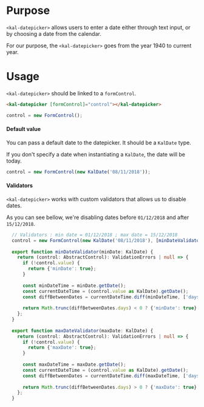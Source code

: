 # Purpose

`<kal-datepicker>`  allows users to enter a date either through text input, or by choosing a date from the calendar.

For our purpose, the `<kal-datepicker>` goes from the year 1940 to current year. 

# Usage

`<kal-datepicker>` should be linked to a `formControl`.

```html
<kal-datepicker [formControl]="control"></kal-datepicker>
```

```typescript
control = new FormControl();
```

#### Default value

You can pass a default date to the datepicker. It should be a `KalDate` type. 

If you don't specify a date when instantiating a `KalDate`, the date will be today.
```typescript
control = new FormControl(new KalDate('08/11/2018'));
```

#### Validators

`<kal-datepicker>` works with custom validators that allows us to disable dates.

As you can see bellow, we're disabling dates before `01/12/2018` and after `15/12/2018`. 
```typescript
  // Validators : min date = 01/12/2018 ; max date = 15/12/2018
  control = new FormControl(new KalDate('08/11/2018'), [minDateValidator(new KalDate('01/12/2018')), maxDateValidator(new KalDate('15/12/2018'))]);
  
  export function minDateValidator(minDate: KalDate) {
    return (control: AbstractControl): ValidationErrors | null => {
      if (!control.value) {
        return {'minDate': true};
      }
  
      const minDateTime = minDate.getDate();
      const currentDateTime = (control.value as KalDate).getDate();
      const diffBetweenDates = currentDateTime.diff(minDateTime, ['days']).toObject();
  
      return Math.trunc(diffBetweenDates.days) < 0 ? {'minDate': true} : null;
    };
  }
  
  export function maxDateValidator(maxDate: KalDate) {
    return (control: AbstractControl): ValidationErrors | null => {
      if (!control.value) {
        return {'maxDate': true};
      }
  
      const maxDateTime = maxDate.getDate();
      const currentDateTime = (control.value as KalDate).getDate();
      const diffBetweenDates = currentDateTime.diff(maxDateTime, ['days']).toObject();
  
      return Math.trunc(diffBetweenDates.days) > 0 ? {'maxDate': true} : null;
    };
  }
```
